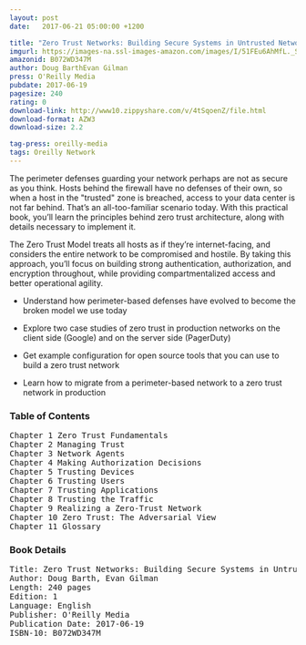 ```yaml
---
layout: post
date:   2017-06-21 05:00:00 +1200

title: "Zero Trust Networks: Building Secure Systems in Untrusted Networks"
imgurl: https://images-na.ssl-images-amazon.com/images/I/51FEu6AhMfL._SL200_.jpg
amazonid: B072WD347M
author: Doug BarthEvan Gilman
press: O'Reilly Media
pubdate: 2017-06-19
pagesize: 240
rating: 0
download-link: http://www10.zippyshare.com/v/4tSqoenZ/file.html
download-format: AZW3
download-size: 2.2

tag-press: oreilly-media
tags: Oreilly Network
---
```


The perimeter defenses guarding your network perhaps are not as secure as you think. Hosts behind the firewall have no defenses of their own, so when a host in the "trusted" zone is breached, access to your data center is not far behind. That’s an all-too-familiar scenario today. With this practical book, you’ll learn the principles behind zero trust architecture, along with details necessary to implement it.

The Zero Trust Model treats all hosts as if they’re internet-facing, and considers the entire network to be compromised and hostile. By taking this approach, you’ll focus on building strong authentication, authorization, and encryption throughout, while providing compartmentalized access and better operational agility.

- Understand how perimeter-based defenses have evolved to become the broken model we use today

- Explore two case studies of zero trust in production networks on the client side (Google) and on the server side (PagerDuty)

- Get example configuration for open source tools that you can use to build a zero trust network

- Learn how to migrate from a perimeter-based network to a zero trust network in production


### Table of Contents
<pre>
Chapter 1 Zero Trust Fundamentals
Chapter 2 Managing Trust
Chapter 3 Network Agents
Chapter 4 Making Authorization Decisions
Chapter 5 Trusting Devices
Chapter 6 Trusting Users
Chapter 7 Trusting Applications
Chapter 8 Trusting the Traffic
Chapter 9 Realizing a Zero-Trust Network
Chapter 10 Zero Trust: The Adversarial View
Chapter 11 Glossary
</pre>

### Book Details
<pre>
Title: Zero Trust Networks: Building Secure Systems in Untrusted Networks
Author: Doug Barth, Evan Gilman
Length: 240 pages
Edition: 1
Language: English
Publisher: O'Reilly Media
Publication Date: 2017-06-19
ISBN-10: B072WD347M
</pre>
